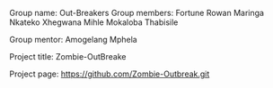 Group name: Out-Breakers
Group members: Fortune Rowan
               Maringa Nkateko
               Xhegwana Mihle
               Mokaloba Thabisile

Group mentor: Amogelang Mphela

Project title: Zombie-OutBreake

Project page: https://github.com/Zombie-Outbreak.git
